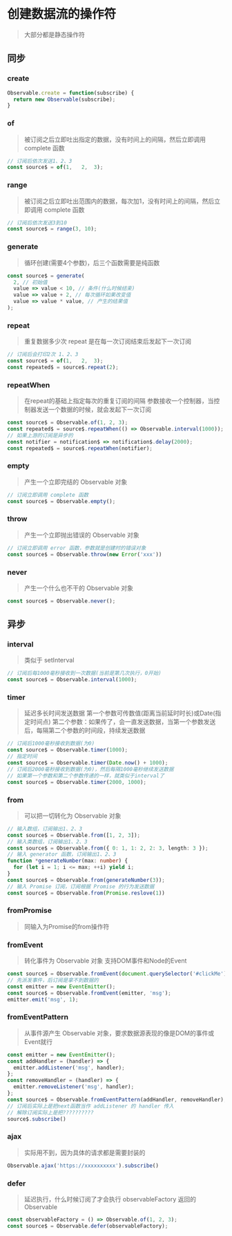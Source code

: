 # 创建数据流的操作符
> 大部分都是静态操作符

## 同步
### create
```ts
Observable.create = function(subscribe) {
  return new Observable(subscribe); 
}
```
### of
> 被订阅之后立即吐出指定的数据，没有时间上的间隔，然后立即调用 complete 函数
```ts
// 订阅后依次发送1、2、3
const source$ = of(1,	2,	3);
```
### range
> 被订阅之后立即吐出范围内的数据，每次加1，没有时间上的间隔，然后立即调用 complete 函数
```ts
// 订阅后依次发送3到10
const source$ = range(3, 10);
```
### generate
> 循环创建(需要4个参数)，后三个函数需要是纯函数
```ts
const source$ = generate(
  2, // 初始值
  value => value < 10, // 条件(什么时候结束)
  value => value + 2, // 每次循环如果改变值
  value => value * value, // 产生的结果值
);
```
### repeat
> 重复数据多少次
> repeat 是在每一次订阅结束后发起下一次订阅
```ts
// 订阅后会打印2次 1、2、3
const source$ = of(1,	2,	3);
const repeated$ = source$.repeat(2);
```
### repeatWhen
> 在repeat的基础上指定每次的重复订阅的间隔
> 参数接收一个控制器，当控制器发送一个数据的时候，就会发起下一次订阅
```ts
const source$ = Observable.of(1, 2, 3);
const repeated$ = source$.repeatWhen(() => Observable.interval(1000));
// 如果上游的订阅是异步的
const notifier = notification$ => notification$.delay(2000);
const repeated$ = source$.repeatWhen(notifier);
```
### empty
> 产生一个立即完结的 Observable 对象
```ts
// 订阅立即调用 complete 函数
const source$ = Observable.empty();
```
### throw
> 产生一个立即抛出错误的 Observable 对象
```ts
// 订阅立即调用 error 函数，参数就是创建时的错误对象
const source$ = Observable.throw(new Error('xxx'))
```
### never
> 产生一个什么也不干的 Observable 对象
```ts
const source$ = Observable.never();
```

## 异步
### interval
> 类似于 setInterval
```ts
// 订阅后每1000毫秒接收到一次数据(当前是第几次执行，0开始)
const source$ = Observable.interval(1000);
```
### timer
> 延迟多长时间发送数据
> 第一个参数可传数值(距离当前延时时长)或Date(指定时间点)
> 第二个参数：如果传了，会一直发送数据，当第一个参数发送后，每隔第二个参数的时间段，持续发送数据
```ts
// 订阅后1000毫秒接收到数据(为0)
const source$ = Observable.timer(1000);
// 指定时间
const source$ = Observable.timer(Date.now() + 1000);
// 订阅后2000毫秒接收到数据(为0)，然后每隔1000毫秒继续发送数据
// 如果第一个参数和第二个参数传递的一样，就类似于interval了
const source$ = Observable.timer(2000, 1000);
```
### from
> 可以把一切转化为 Observable 对象
```ts
// 输入数组，订阅输出1、2、3
const source$ = Observable.from([1, 2, 3]);
// 输入类数组，订阅输出1、2、3
const source$ = Observable.from({ 0: 1, 1: 2, 2: 3, length: 3 });
// 输入 generator 函数，订阅输出1、2、3
function *generateNumber(max: number) {
  for (let i = 1; i <= max; ++i) yield i;
}
const source$ = Observable.from(generateNumber(3));
// 输入 Promise 订阅，订阅根据 Promise 的行为发送数据
const source$ = Observable.from(Promise.reslove(1))
```
### fromPromise
> 同输入为Promise的from操作符
### fromEvent
> 转化事件为 Observable 对象
> 支持DOM事件和Node的Event
```ts
const source$ = Observable.fromEvent(document.querySelector('#clickMe'), 'click');
// 先派发事件，后订阅是拿不到数据的
const emitter = new EventEmitter();
const source$ = Observable.fromEvent(emitter, 'msg');
emitter.emit('msg',	1);
```
### fromEventPattern
> 从事件源产生 Observable 对象，要求数据源表现的像是DOM的事件或Event就行
```ts
const emitter = new EventEmitter();
const addHandler = (handler) => {
  emitter.addListener('msg', handler);
};
const removeHandler = (handler) => {
  emitter.removeListener('msg', handler);
};
const source$ = Observable.fromEventPattern(addHandler, removeHandler);
// 订阅后实际上是把next函数当作 addListener 的 handler 传入
// 解除订阅实际上是把??????????
source$.subscribe()
```
### ajax
> 实际用不到，因为具体的请求都是需要封装的
```ts
Observable.ajax('https://xxxxxxxxxx').subscribe()
```
### defer
> 延迟执行，什么时候订阅了才会执行 observableFactory 返回的 Observable
```ts
const observableFactory = () => Observable.of(1, 2, 3);
const source$ = Observable.defer(observableFactory);
```